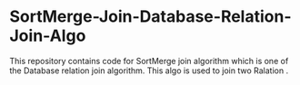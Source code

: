 # SortMerge-Join-Database-Relation-Join-Algo
This repository contains code for SortMerge join algorithm which is one of the Database relation join algorithm. This algo is used to join two Ralation .

